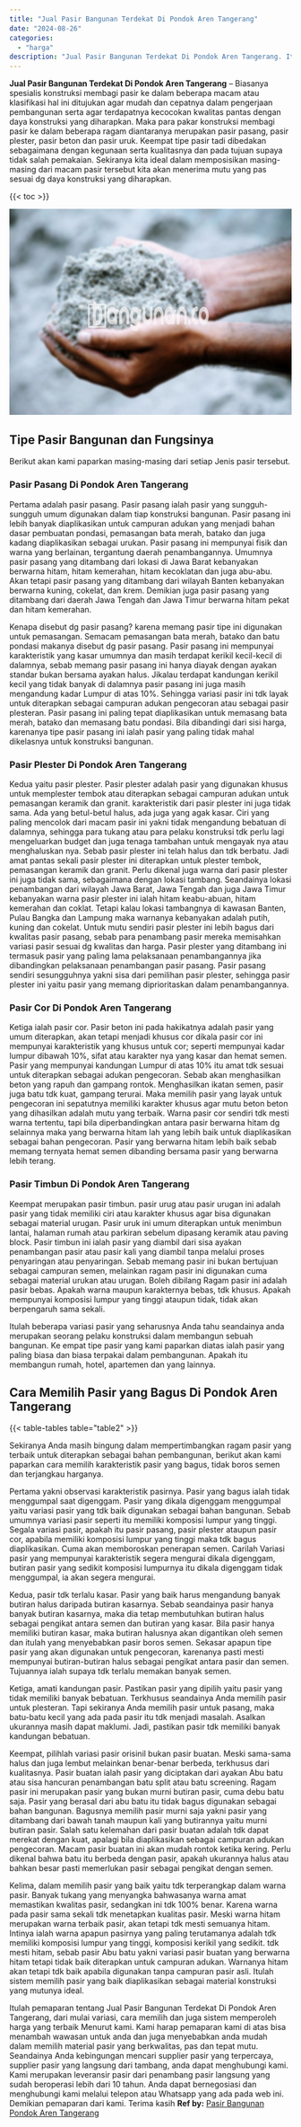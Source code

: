 ```yaml
---
title: "Jual Pasir Bangunan Terdekat Di Pondok Aren Tangerang"
date: "2024-08-26"
categories: 
  - "harga"
description: "Jual Pasir Bangunan Terdekat Di Pondok Aren Tangerang. Itulah pemaparan tentang Jual Pasir Bangunan Terdekat Di Pondok Aren Tangerang, dari mulai variasi, ca..."
---
```


**Jual Pasir Bangunan Terdekat Di Pondok Aren Tangerang** – Biasanya spesialis konstruksi membagi pasir ke dalam beberapa macam atau klasifikasi hal ini ditujukan agar mudah dan cepatnya dalam pengerjaan pembangunan serta agar terdapatnya kecocokan kwalitas pantas dengan daya konstruksi yang diharapkan. Maka para pakar konstruksi membagi pasir ke dalam beberapa ragam diantaranya merupakan pasir pasang, pasir plester, pasir beton dan pasir uruk. Keempat tipe pasir tadi dibedakan sebagaimana dengan kegunaan serta kualitasnya dan pada tujuan supaya tidak salah pemakaian. Sekiranya kita ideal dalam memposisikan masing-masing dari macam pasir tersebut kita akan menerima mutu yang pas sesuai dg daya konstruksi yang diharapkan.

{{< toc >}}

![Jual Pasir Bangunan Terdekat Di Pondok Aren Tangerang](/images/jual-pasir-bangunan-50.png)

## Tipe Pasir Bangunan dan Fungsinya

Berikut akan kami paparkan masing-masing dari setiap Jenis pasir tersebut.

### Pasir Pasang Di Pondok Aren Tangerang

Pertama adalah pasir pasang. Pasir pasang ialah pasir yang sungguh-sungguh umum digunakan dalam tiap konstruksi bangunan. Pasir pasang ini lebih banyak diaplikasikan untuk campuran adukan yang menjadi bahan dasar pembuatan pondasi, pemasangan bata merah, batako dan juga kadang diaplikasikan sebagai urukan. Pasir pasang ini mempunyai fisik dan warna yang berlainan, tergantung daerah penambangannya. Umumnya pasir pasang yang ditambang dari lokasi di Jawa Barat kebanyakan berwarna hitam, hitam kemerahan, hitam kecoklatan dan juga abu-abu. Akan tetapi pasir pasang yang ditambang dari wilayah Banten kebanyakan berwarna kuning, cokelat, dan krem. Demikian juga pasir pasang yang ditambang dari daerah Jawa Tengah dan Jawa Timur berwarna hitam pekat dan hitam kemerahan.

Kenapa disebut dg pasir pasang? karena memang pasir tipe ini digunakan untuk pemasangan. Semacam pemasangan bata merah, batako dan batu pondasi makanya disebut dg pasir pasang. Pasir pasang ini mempunyai karakteristik yang kasar umumnya dan masih terdapat kerikil kecil-kecil di dalamnya, sebab memang pasir pasang ini hanya diayak dengan ayakan standar bukan bersama ayakan halus. Jikalau terdapat kandungan kerikil kecil yang tidak banyak di dalamnya pasir pasang ini juga masih mengandung kadar Lumpur di atas 10%. Sehingga variasi pasir ini tdk layak untuk diterapkan sebagai campuran adukan pengecoran atau sebagai pasir plesteran. Pasir pasang ini paling tepat diaplikasikan untuk memasang bata merah, batako dan memasang batu pondasi. Bila dibandingi dari sisi harga, karenanya tipe pasir pasang ini ialah pasir yang paling tidak mahal dikelasnya untuk konstruksi bangunan.

### Pasir Plester Di Pondok Aren Tangerang

Kedua yaitu pasir plester. Pasir plester adalah pasir yang digunakan khusus untuk memplester tembok atau diterapkan sebagai campuran adukan untuk pemasangan keramik dan granit. karakteristik dari pasir plester ini juga tidak sama. Ada yang betul-betul halus, ada juga yang agak kasar. Ciri yang paling mencolok dari macam pasir ini yakni tidak mengandung bebatuan di dalamnya, sehingga para tukang atau para pelaku konstruksi tdk perlu lagi mengeluarkan budget dan juga tenaga tambahan untuk mengayak nya atau menghaluskan nya. Sebab pasir plester ini telah halus dan tdk berbatu. Jadi amat pantas sekali pasir plester ini diterapkan untuk plester tembok, pemasangan keramik dan granit. Perlu dikenal juga warna dari pasir plester ini juga tidak sama, sebagaimana dengan lokasi tambang. Seandainya lokasi penambangan dari wilayah Jawa Barat, Jawa Tengah dan juga Jawa Timur kebanyakan warna pasir plester ini ialah hitam keabu-abuan, hitam kemerahan dan coklat. Tetapi kalau lokasi tambangnya di kawasan Banten, Pulau Bangka dan Lampung maka warnanya kebanyakan adalah putih, kuning dan cokelat. Untuk mutu sendiri pasir plester ini lebih bagus dari kwalitas pasir pasang, sebab para penambang pasir mereka memisahkan variasi pasir sesuai dg kwalitas dan harga. Pasir plester yang ditambang ini termasuk pasir yang paling lama pelaksanaan penambangannya jika dibandingkan pelaksanaan penambangan pasir pasang. Pasir pasang sendiri sesungguhnya yakni sisa dari pemilihan pasir plester, sehingga pasir plester ini yaitu pasir yang memang diprioritaskan dalam penambangannya.

### Pasir Cor Di Pondok Aren Tangerang

Ketiga ialah pasir cor. Pasir beton ini pada hakikatnya adalah pasir yang umum diterapkan, akan tetapi menjadi khusus cor dikala pasir cor ini mempunyai karakteristik yang khusus untuk cor; seperti mempunyai kadar lumpur dibawah 10%, sifat atau karakter nya yang kasar dan hemat semen. Pasir yang mempunyai kandungan Lumpur di atas 10% itu amat tdk sesuai untuk diterapkan sebagai adukan pengecoran. Sebab akan menghasilkan beton yang rapuh dan gampang rontok. Menghasilkan ikatan semen, pasir juga batu tdk kuat, gampang terurai. Maka memilih pasir yang layak untuk pengecoran ini sepatutnya memiliki karakter khusus agar mutu beton beton yang dihasilkan adalah mutu yang terbaik. Warna pasir cor sendiri tdk mesti warna tertentu, tapi bila diperbandingkan antara pasir berwarna hitam dg selainnya maka yang berwarna hitam lah yang lebih baik untuk diaplikasikan sebagai bahan pengecoran. Pasir yang berwarna hitam lebih baik sebab memang ternyata hemat semen dibanding bersama pasir yang berwarna lebih terang.

### Pasir Timbun Di Pondok Aren Tangerang

Keempat merupakan pasir timbun. pasir urug atau pasir urugan ini adalah pasir yang tidak memiliki ciri atau karakter khusus agar bisa digunakan sebagai material urugan. Pasir uruk ini umum diterapkan untuk menimbun lantai, halaman rumah atau parkiran sebelum dipasang keramik atau paving block. Pasir timbun ini ialah pasir yang diambil dari sisa ayakan penambangan pasir atau pasir kali yang diambil tanpa melalui proses penyaringan atau penyaringan. Sebab memang pasir ini bukan bertujuan sebagai campuran semen, melainkan ragam pasir ini digunakan cuma sebagai material urukan atau urugan. Boleh dibilang Ragam pasir ini adalah pasir bebas. Apakah warna maupun karakternya bebas, tdk khusus. Apakah mempunyai komposisi lumpur yang tinggi ataupun tidak, tidak akan berpengaruh sama sekali.

Itulah beberapa variasi pasir yang seharusnya Anda tahu seandainya anda merupakan seorang pelaku konstruksi dalam membangun sebuah bangunan. Ke empat tipe pasir yang kami paparkan diatas ialah pasir yang paling biasa dan biasa terpakai dalam pembangunan. Apakah itu membangun rumah, hotel, apartemen dan yang lainnya.

## Cara Memilih Pasir yang Bagus Di Pondok Aren Tangerang

{{< table-tables table="table2" >}}

Sekiranya Anda masih bingung dalam mempertimbangkan ragam pasir yang terbaik untuk diterapkan sebagai bahan pembangunan, berikut akan kami paparkan cara memilih karakteristik pasir yang bagus, tidak boros semen dan terjangkau harganya.

Pertama yakni observasi karakteristik pasirnya. Pasir yang bagus ialah tidak menggumpal saat digenggam. Pasir yang dikala digenggam menggumpal yaitu variasi pasir yang tdk baik digunakan sebagai bahan bangunan. Sebab umumnya variasi pasir seperti itu memiliki komposisi lumpur yang tinggi. Segala variasi pasir, apakah itu pasir pasang, pasir plester ataupun pasir cor, apabila memiliki komposisi lumpur yang tinggi maka tdk bagus diaplikasikan. Cuma akan memboroskan penerapan semen. Carilah Variasi pasir yang mempunyai karakteristik segera mengurai dikala digenggam, butiran pasir yang sedikit komposisi lumpurnya itu dikala digenggam tidak menggumpal, ia akan segera mengurai.

Kedua, pasir tdk terlalu kasar. Pasir yang baik harus mengandung banyak butiran halus daripada butiran kasarnya. Sebab seandainya pasir hanya banyak butiran kasarnya, maka dia tetap membutuhkan butiran halus sebagai pengikat antara semen dan butiran yang kasar. Bila pasir hanya memiliki butiran kasar, maka butiran halusnya akan digantikan oleh semen dan itulah yang menyebabkan pasir boros semen. Sekasar apapun tipe pasir yang akan digunakan untuk pengecoran, karenanya pasti mesti mempunyai butiran-butiran halus sebagai pengikat antara pasir dan semen. Tujuannya ialah supaya tdk terlalu memakan banyak semen.

Ketiga, amati kandungan pasir. Pastikan pasir yang dipilih yaitu pasir yang tidak memiliki banyak bebatuan. Terkhusus seandainya Anda memilih pasir untuk plesteran. Tapi sekiranya Anda memilih pasir untuk pasang, maka batu-batu kecil yang ada pada pasir itu tdk menjadi masalah. Asalkan ukurannya masih dapat maklumi. Jadi, pastikan pasir tdk memiliki banyak kandungan bebatuan.

Keempat, pilihlah variasi pasir orisinil bukan pasir buatan. Meski sama-sama halus dan juga lembut melainkan benar-benar berbeda, terkhusus dari kualitasnya. Pasir buatan ialah pasir yang diciptakan dari ayakan Abu batu atau sisa hancuran penambangan batu split atau batu screening. Ragam pasir ini merupakan pasir yang bukan murni butiran pasir, cuma debu batu saja. Pasir yang berasal dari abu batu itu tidak bagus digunakan sebagai bahan bangunan. Bagusnya memilih pasir murni saja yakni pasir yang ditambang dari bawah tanah maupun kali yang butirannya yaitu murni butiran pasir. Salah satu kelemahan dari pasir buatan adalah tdk dapat merekat dengan kuat, apalagi bila diaplikasikan sebagai campuran adukan pengecoran. Macam pasir buatan ini akan mudah rontok ketika kering. Perlu dikenal bahwa batu itu berbeda dengan pasir, apakah ukurannya halus atau bahkan besar pasti memerlukan pasir sebagai pengikat dengan semen.

Kelima, dalam memilih pasir yang baik yaitu tdk terperangkap dalam warna pasir. Banyak tukang yang menyangka bahwasanya warna amat memastikan kwalitas pasir, sedangkan ini tdk 100% benar. Karena warna pada pasir sama sekali tdk menetapkan kualitas pasir. Meski warna hitam merupakan warna terbaik pasir, akan tetapi tdk mesti semuanya hitam. Intinya ialah warna apapun pasirnya yang paling terutamanya adalah tdk memiliki komposisi lumpur yang tinggi, komposisi kerikil yang sedikit. tdk mesti hitam, sebab pasir Abu batu yakni variasi pasir buatan yang berwarna hitam tetapi tidak baik diterapkan untuk campuran adukan. Warnanya hitam akan tetapi tdk baik apabila digunakan tanpa campuran pasir asli. Itulah sistem memilih pasir yang baik diaplikasikan sebagai material konstruksi yang mutunya ideal.

Itulah pemaparan tentang Jual Pasir Bangunan Terdekat Di Pondok Aren Tangerang, dari mulai variasi, cara memilih dan juga sistem memperoleh harga yang terbaik Menurut kami. Kami harap pemaparan kami di atas bisa menambah wawasan untuk anda dan juga menyebabkan anda mudah dalam memilih material pasir yang berkwalitas, pas dan tepat mutu. Seandainya Anda kebingungan mencari supplier pasir yang terpercaya, supplier pasir yang langsung dari tambang, anda dapat menghubungi kami. Kami merupakan leveransir pasir dari penambang pasir langsung yang sudah beroperasi lebih dari 10 tahun. Anda dapat bernegosiasi dan menghubungi kami melalui telepon atau Whatsapp yang ada pada web ini. Demikian pemaparan dari kami. Terima kasih
**Ref by:** [Pasir Bangunan Pondok Aren Tangerang](https://id.wikipedia.org/wiki/Pasir)
